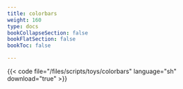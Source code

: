 ```yaml
---
title: colorbars
weight: 160
type: docs
bookCollapseSection: false
bookFlatSection: false
bookToc: false

---
```


{{< code file="/files/scripts/toys/colorbars" language="sh" download="true" >}}
